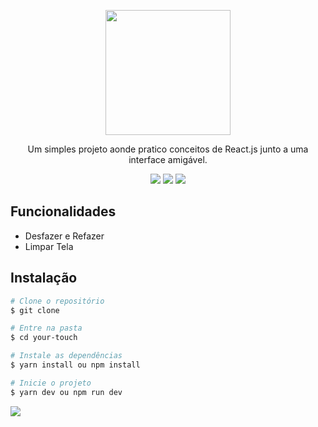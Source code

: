 <p align="center">
  <img src="https://res.cloudinary.com/dnqiosdb6/image/upload/v1670586040/cover/your-touch_lctoyx.png" width="200" />
  <br/>
</p>

<p align="center" style="margin: 0.618rem 0 0.618rem 0">
Um simples projeto aonde pratico conceitos de React.js junto a uma interface amigável.
</p>

<p align="center">
<img src="https://img.shields.io/badge/Vite-B73BFE?style=for-the-badge&logo=vite&logoColor=FFD62E"/>
<img src="https://img.shields.io/badge/React-20232A?style=for-the-badge&logo=react&logoColor=61DAFB"/>
<img src="https://img.shields.io/badge/Vercel-000000?style=for-the-badge&logo=vercel&logoColor=white"/>
</p>

## Funcionalidades

- Desfazer e Refazer
- Limpar Tela

## Instalação

```bash
# Clone o repositório
$ git clone

# Entre na pasta
$ cd your-touch

# Instale as dependências
$ yarn install ou npm install

# Inicie o projeto
$ yarn dev ou npm run dev

```

<img src="https://res.cloudinary.com/dnqiosdb6/image/upload/v1670586607/cover/Screenshot_2022-12-09_at_08.33.24_g7aktv.png">
